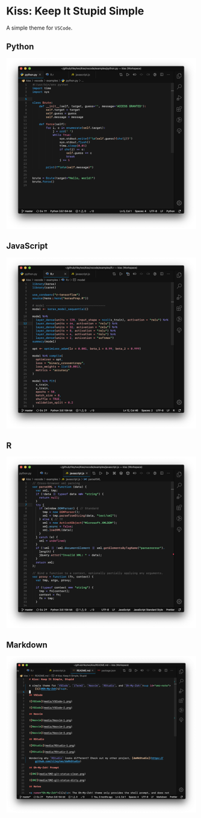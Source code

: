 # Kiss: Keep It Stupid Simple

A simple theme for `VSCode`.

## Python
![Python](../media/VSCode-1.png)

## JavaScript
![Javascript](../media/VSCode-2.png)

## R
![R](../media/VSCode-3.png)

## Markdown
![Markdown](../media/VSCode-4.png)